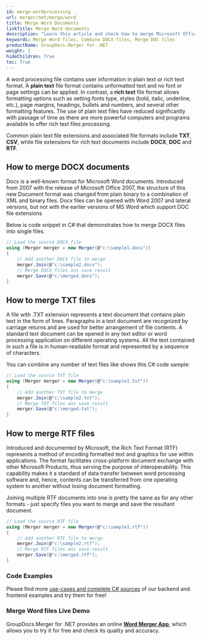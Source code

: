 ```yaml
---
id: merge-wordprocessing
url: merger/net/merge/word
title: Merge Word Documents
linkTitle: Merge Word documents
description: "Learn this article and check how to merge Microsoft Office Word documents in .NET applications using C# programming language."
keywords: Merge Word files, Combine DOCX files, Merge DOC files
productName: GroupDocs.Merger for .NET
weight: 2
hideChildren: True
toc: True
---
```


A word processing file contains user information in plain text or rich text format. A **plain text** file format contains unformatted text and no font or page settings can be applied. In contrast, a **rich text** file format allows formatting options such as setting fonts type, styles (bold, italic, underline, etc.), page margins, headings, bullets and numbers, and several other formatting features. The use of plain text files have reduced significantly with passage of time as there are more powerful computers and programs available to offer rich text files processing.

Common plain text file extensions and associated file formats include **TXT**, **CSV**, while file extensions for rich text documents include **DOCX**, **DOC** and **RTF**.
  
## How to merge DOCX documents

Docx is a well-known format for Microsoft Word documents. Introduced from 2007 with the release of Microsoft Office 2007, the structure of this new Document format was changed from plain binary to a combination of XML and binary files. Docx files can be opened with Word 2007 and lateral versions, but not with the earlier versions of MS Word which support DOC file extensions

Below is code snippet in C# that demonstrates how to merge DOCX files into single files.

```csharp
// Load the source DOCX file
using (Merger merger = new Merger(@"c:\sample1.docx"))
{
    // Add another DOCX file to merge
    merger.Join(@"c:\sample2.docx");
    // Merge DOCX files ans save result
    merger.Save(@"c:\merged.docx");
}
```

## How to merge TXT files

A file with .TXT extension represents a text document that contains plain text in the form of lines. Paragraphs in a text document are recognized by carriage returns and are used for better arrangement of file contents. A standard text document can be opened in any text editor or word processing application on different operating systems. All the text contained in such a file is in human-readable format and represented by a sequence of characters.

You can combine any number of text files like shows this C# code sample:

```csharp
// Load the source TXT file
using (Merger merger = new Merger(@"c:\sample1.txt"))
{
    // Add another TXT file to merge
    merger.Join(@"c:\sample2.txt");
    // Merge TXT files ans save result
    merger.Save(@"c:\merged.txt");
}
```

## How to merge RTF files

Introduced and documented by Microsoft, the Rich Text Format (RTF) represents a method of encoding formatted text and graphics for use within applications. The format facilitates cross-platform document exchange with other Microsoft Products, thus serving the purpose of interoperability. This capability makes it a standard of data transfer between word processing software and, hence, contents can be transferred from one operating system to another without losing document formatting.

Joining multiple RTF documents into one is pretty the same as for any other formats - just specify files you want to merge and save the resultant document.

```csharp
// Load the source RTF file
using (Merger merger = new Merger(@"c:\sample1.rtf"))
{
    // Add another RTF file to merge
    merger.Join(@"c:\sample2.rtf");
    // Merge RTF files ans save result
    merger.Save(@"c:\merged.rtf");
}
```

### Code Examples

Please find more [use-cases and complete C# sources](https://docs.groupdocs.com/merger/net/showcases/) of our backend and frontend examples and try them for free!

### Merge Word files Live Demo

GroupDocs.Merger for .NET provides an online [**Word Merger App**](https://products.groupdocs.app/merger/word), which allows you to try it for free and check its quality and accuracy.
